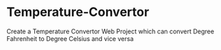 # Temperature-Convertor
Create a Temperature Convertor Web Project which can convert Degree Fahrenheit to Degree Celsius and vice versa
